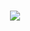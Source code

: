 <h1 align="center">
  <a href="https://git.io/typing-svg">
    <img src="https://readme-typing-svg.herokuapp.com/?lines=Hello,+World!;My+name+is+Van+Thanh.;Welcome+to+my+profile!&center=true&size=27">
  </a>
</h1>
